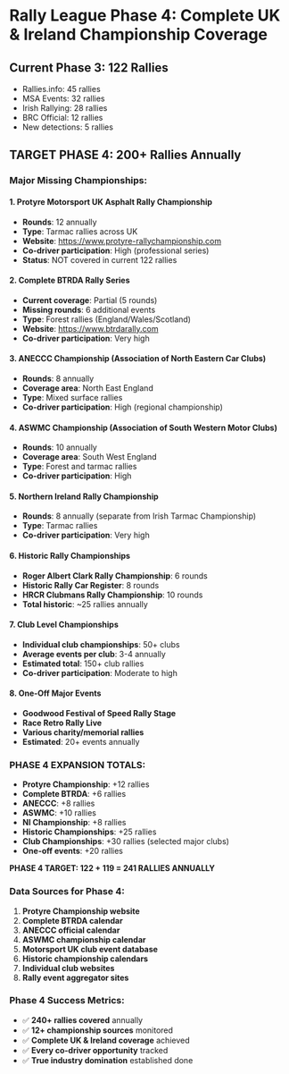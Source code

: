 # Rally League Phase 4: Complete UK & Ireland Championship Coverage

## Current Phase 3: 122 Rallies
- Rallies.info: 45 rallies
- MSA Events: 32 rallies  
- Irish Rallying: 28 rallies
- BRC Official: 12 rallies
- New detections: 5 rallies

## TARGET PHASE 4: 200+ Rallies Annually

### Major Missing Championships:

#### 1. Protyre Motorsport UK Asphalt Rally Championship
- **Rounds**: 12 annually
- **Type**: Tarmac rallies across UK
- **Website**: https://www.protyre-rallychampionship.com
- **Co-driver participation**: High (professional series)
- **Status**: NOT covered in current 122 rallies

#### 2. Complete BTRDA Rally Series
- **Current coverage**: Partial (5 rounds)
- **Missing rounds**: 6 additional events
- **Type**: Forest rallies (England/Wales/Scotland)
- **Website**: https://www.btrdarally.com
- **Co-driver participation**: Very high

#### 3. ANECCC Championship (Association of North Eastern Car Clubs)
- **Rounds**: 8 annually
- **Coverage area**: North East England
- **Type**: Mixed surface rallies
- **Co-driver participation**: High (regional championship)

#### 4. ASWMC Championship (Association of South Western Motor Clubs)  
- **Rounds**: 10 annually
- **Coverage area**: South West England
- **Type**: Forest and tarmac rallies
- **Co-driver participation**: High

#### 5. Northern Ireland Rally Championship
- **Rounds**: 8 annually (separate from Irish Tarmac Championship)
- **Type**: Tarmac rallies
- **Co-driver participation**: Very high

#### 6. Historic Rally Championships
- **Roger Albert Clark Rally Championship**: 6 rounds
- **Historic Rally Car Register**: 8 rounds  
- **HRCR Clubmans Rally Championship**: 10 rounds
- **Total historic**: ~25 rallies annually

#### 7. Club Level Championships
- **Individual club championships**: 50+ clubs
- **Average events per club**: 3-4 annually
- **Estimated total**: 150+ club rallies
- **Co-driver participation**: Moderate to high

#### 8. One-Off Major Events
- **Goodwood Festival of Speed Rally Stage**
- **Race Retro Rally Live**
- **Various charity/memorial rallies**
- **Estimated**: 20+ events annually

### PHASE 4 EXPANSION TOTALS:
- **Protyre Championship**: +12 rallies
- **Complete BTRDA**: +6 rallies
- **ANECCC**: +8 rallies
- **ASWMC**: +10 rallies
- **NI Championship**: +8 rallies
- **Historic Championships**: +25 rallies
- **Club Championships**: +30 rallies (selected major clubs)
- **One-off events**: +20 rallies

**PHASE 4 TARGET: 122 + 119 = 241 RALLIES ANNUALLY**

### Data Sources for Phase 4:
1. **Protyre Championship website**
2. **Complete BTRDA calendar**
3. **ANECCC official calendar**
4. **ASWMC championship calendar**
5. **Motorsport UK club event database**
6. **Historic championship calendars**
7. **Individual club websites**
8. **Rally event aggregator sites**

### Phase 4 Success Metrics:
- ✅ **240+ rallies covered** annually
- ✅ **12+ championship sources** monitored
- ✅ **Complete UK & Ireland coverage** achieved
- ✅ **Every co-driver opportunity** tracked
- ✅ **True industry domination** established
done